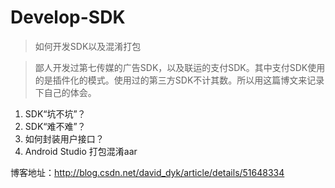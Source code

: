 # Develop-SDK
>如何开发SDK以及混淆打包

> 鄙人开发过第七传媒的广告SDK，以及联运的支付SDK。其中支付SDK使用的是插件化的模式。使用过的第三方SDK不计其数。所以用这篇博文来记录下自己的体会。

1. SDK“坑不坑”？
2. SDK“难不难”？
3. 如何封装用户接口？ 
4. Android Studio 打包混淆aar

博客地址：http://blog.csdn.net/david_dyk/article/details/51648334
